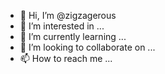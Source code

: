 - 👋 Hi, I’m @zigzagerous
- 👀 I’m interested in ...
- 🌱 I’m currently learning ...
- 💞️ I’m looking to collaborate on ...
- 📫 How to reach me ...

<!---
zigzagerous/zigzagerous is a ✨ special ✨ repository because its `README.md` (this file) appears on your GitHub profile.
You can click the Preview link to take a look at your changes.
--->
